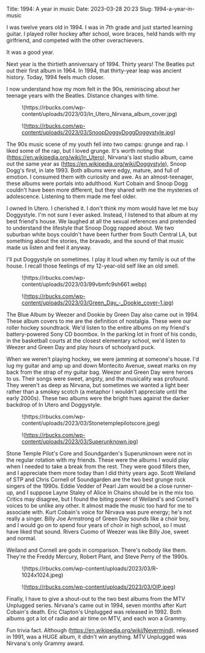 Title: 1994: A year in music
Date: 2023-03-28 20:23
Slug: 1994-a-year-in-music

I was twelve years old in 1994. I was in 7th grade and just started learning guitar. I played roller hockey after school, wore braces, held hands with my girlfriend, and competed with the other overachievers. 

It was a good year. 

Next year is the thirtieth anniversary of 1994. Thirty years! The Beatles put out their first album in 1964. In 1994, that thirty-year leap was ancient history. Today, 1994 feels much closer. 

I now understand how my mom felt in the 90s, reminiscing about her teenage years with the Beatles. Distance changes with time. 

<figure class="wp-block-image size-large">!(https://rbucks.com/wp-content/uploads/2023/03/In_Utero_Nirvana_album_cover.jpg)

!(https://rbucks.com/wp-content/uploads/2023/03/SnoopDoggyDoggDoggystyle.jpg)
</figure>

The 90s music scene of my youth fell into two camps: grunge and rap. I liked some of the rap, but I loved grunge. It's worth noting that (https://en.wikipedia.org/wiki/In_Utero), Nirvana's last studio album, came out the same year as (https://en.wikipedia.org/wiki/Doggystyle), Snoop Dogg's first, in late 1993. Both albums were edgy, mature, and full of emotion. I consumed them with curiosity and awe. As an almost-teenager, these albums were portals into adulthood. Kurt Cobain and Snoop Dogg couldn't have been more different, but they shared with me the mysteries of adolescence. Listening to them made me feel older.

I owned In Utero. I cherished it. I don't think my mom would have let me buy Doggystyle. I'm not sure I ever asked. Instead, I listened to that album at my best friend's house. We laughed at all the sexual references and pretended to understand the lifestyle that Snoop Dogg rapped about. We two suburban white boys couldn't have been further from South Central LA, but something about the stories, the bravado, and the sound of that music made us listen and feel it anyway. 

I'll put Doggystyle on sometimes. I play it loud when my family is out of the house. I recall those feelings of my 12-year-old self like an old smell. 

<figure class="wp-block-image size-large">!(https://rbucks.com/wp-content/uploads/2023/03/99vbmfc9sh661.webp)

!(https://rbucks.com/wp-content/uploads/2023/03/Green_Day_-_Dookie_cover-1.jpg)
</figure>

The Blue Album by Weezer and Dookie by Green Day also came out in 1994. These album covers to me are the definition of nostalgia. These were our roller hockey soundtrack. We'd listen to the entire albums on my friend's battery-powered Sony CD boombox. In the parking lot in front of his condo, in the basketball courts at the closest elementary school, we'd listen to Weezer and Green Day and play hours of schoolyard puck. 

When we weren't playing hockey, we were jamming at someone's house. I'd lug my guitar and amp up and down Montecito Avenue, sweat marks on my back from the strap of my guitar bag. Weezer and Green Day were heroes to us. Their songs were sweet, angsty, and the musicality was profound. They weren't as deep as Nirvana, but sometimes we wanted a light beer rather than a smokey scotch (a metaphor I wouldn't appreciate until the early 2000s). These two albums were the bright hues against the darker backdrop of In Utero and Doggystyle. 

<figure class="wp-block-image size-large">!(https://rbucks.com/wp-content/uploads/2023/03/Stonetemplepilotscore.jpeg)

!(https://rbucks.com/wp-content/uploads/2023/03/Superunknown.jpg)
</figure>

Stone Temple Pilot's Core and Soundgarden's Superunknown were not in the regular rotation with my friends. These were the albums I would play when I needed to take a break from the rest. They were good fillers then, and I appreciate them more today than I did thirty years ago. Scott Weiland of STP and Chris Cornell of Soundgarden are the two best grunge rock singers of the 1990s. Eddie Vedder of Pearl Jam would be a close runner-up, and I suppose Layne Staley of Alice In Chains should be in the mix too. Critics may disagree, but I found the biting power of Weiland's and Cornell's voices to be unlike any other. It almost made the music too hard for me to associate with. Kurt Cobain's voice for Nirvava was pure energy; he's not really a singer. Billy Joe Armstrong of Green Day sounds like a choir boy, and I would go on to spend four years of choir in high school, so I must have liked that sound. Rivers Cuomo of Weezer was like Billy Joe, sweet and normal. 

Weiland and Cornell are gods in comparison. There's nobody like them. They're the Freddy Mercury, Robert Plant, and Steve Perry of the 1990s. 

<figure class="wp-block-image size-large">!(https://rbucks.com/wp-content/uploads/2023/03/R-1024x1024.jpeg)

!(https://rbucks.com/wp-content/uploads/2023/03/OIP.jpeg)
</figure>

Finally, I have to give a shout-out to the two best albums from the MTV Unplugged series. Nirvana's came out in 1994, seven months after Kurt Cobain's death. Eric Clapton's Unplugged was released in 1992. Both albums got a lot of radio and air time on MTV, and each won a Grammy. 

Fun trivia fact. Although (https://en.wikipedia.org/wiki/Nevermind), released in 1991, was a HUGE album, it didn't win anything. MTV Unplugged was Nirvana's only Grammy award.
